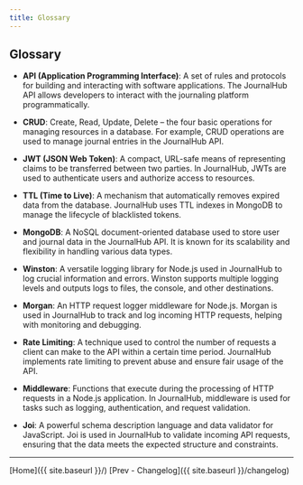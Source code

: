 ```yaml
---
title: Glossary
---
```


## Glossary

- **API (Application Programming Interface)**: A set of rules and protocols for building and interacting with software applications. The JournalHub API allows developers to interact with the journaling platform programmatically.
  
- **CRUD**: Create, Read, Update, Delete – the four basic operations for managing resources in a database. For example, CRUD operations are used to manage journal entries in the JournalHub API.

- **JWT (JSON Web Token)**: A compact, URL-safe means of representing claims to be transferred between two parties. In JournalHub, JWTs are used to authenticate users and authorize access to resources.

- **TTL (Time to Live)**: A mechanism that automatically removes expired data from the database. JournalHub uses TTL indexes in MongoDB to manage the lifecycle of blacklisted tokens.

- **MongoDB**: A NoSQL document-oriented database used to store user and journal data in the JournalHub API. It is known for its scalability and flexibility in handling various data types.

- **Winston**: A versatile logging library for Node.js used in JournalHub to log crucial information and errors. Winston supports multiple logging levels and outputs logs to files, the console, and other destinations.

- **Morgan**: An HTTP request logger middleware for Node.js. Morgan is used in JournalHub to track and log incoming HTTP requests, helping with monitoring and debugging.

- **Rate Limiting**: A technique used to control the number of requests a client can make to the API within a certain time period. JournalHub implements rate limiting to prevent abuse and ensure fair usage of the API.

- **Middleware**: Functions that execute during the processing of HTTP requests in a Node.js application. In JournalHub, middleware is used for tasks such as logging, authentication, and request validation.

- **Joi**: A powerful schema description language and data validator for JavaScript. Joi is used in JournalHub to validate incoming API requests, ensuring that the data meets the expected structure and constraints.

---
[Home]({{ site.baseurl }}/)  [Prev - Changelog]({{ site.baseurl }}/changelog)